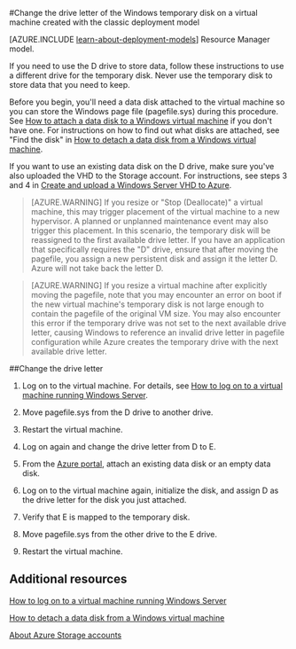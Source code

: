 <properties
	pageTitle="Change the drive letter of the temporary disk | Microsoft Azure"
	description="Change the drive letter of the temporary disk on a Windows virtual machine created with the classic deployment model."
	services="virtual-machines"
	documentationCenter=""
	authors="cynthn
"
	manager="timlt"
	editor=""
	tags="azure-service-management"/>

<tags
	ms.service="virtual-machines"
	ms.workload="infrastructure-services"
	ms.tgt_pltfrm="vm-windows"
	ms.devlang="na"
	ms.topic="article"
	ms.date="05/27/2015"
	ms.author="cynthn"/>

#Change the drive letter of the Windows temporary disk on a virtual machine created with the classic deployment model

[AZURE.INCLUDE [learn-about-deployment-models](../../includes/learn-about-deployment-models-classic-include.md)] Resource Manager model.


If you need to use the D drive to store data, follow these instructions to use a different drive for the temporary disk. Never use the temporary disk to store data that you need to keep.

Before you begin, you'll need a data disk attached to the virtual machine so you can store the Windows page file (pagefile.sys) during this procedure. See [How to attach a data disk to a Windows virtual machine][Attach] if you don't have one. For instructions on how to find out what disks are attached, see "Find the disk" in [How to detach a data disk from a Windows virtual machine][Detach].

If you want to use an existing data disk on the D drive, make sure you've also uploaded the VHD to the Storage account. For instructions, see steps 3 and 4 in [Create and upload a Windows Server VHD to Azure][VHD].

> [AZURE.WARNING] If you resize or "Stop (Deallocate)" a virtual machine, this may trigger placement of the virtual machine to a new hypervisor. A planned or unplanned maintenance event may also trigger this placement. In this scenario, the temporary disk will be reassigned to the first available drive letter. If you have an application that specifically requires the "D" drive, ensure that after moving the pagefile, you assign a new persistent disk and assign it the letter D. Azure will not take back the letter D.

> [AZURE.WARNING] If you resize a virtual machine after explicitly moving the pagefile, note that you may encounter an error on boot if the new virtual machine's temporary disk is not large enough to contain the pagefile of the original VM size. You may also encounter this error if the temporary drive was not set to the next available drive letter, causing Windows to reference an invalid drive letter in pagefile configuration while Azure creates the temporary drive with the next available drive letter.

##Change the drive letter

1. Log on to the virtual machine. For details, see [How to log on to a virtual machine running Windows Server][Logon].

2. Move pagefile.sys from the D drive to another drive.

3. Restart the virtual machine.

4. Log on again and change the drive letter from D to E.

5. From the [Azure portal](http://manage.windowsazure.com), attach an existing data disk or an empty data disk.

6.	Log on to the virtual machine again, initialize the disk, and assign D as the drive letter for the disk you just attached.

7.	Verify that E is mapped to the temporary disk.

8.	Move pagefile.sys from the other drive to the E drive.

9.	Restart the virtual machine.



## Additional resources
[How to log on to a virtual machine running Windows Server][Logon]

[How to detach a data disk from a Windows virtual machine][Detach]

[About Azure Storage accounts][Storage]

<!--Link references-->
[Attach]: storage-windows-attach-disk.md



[VHD]: virtual-machines-create-upload-vhd-windows-server.md

[Logon]: virtual-machines-log-on-windows-server.md

[Detach]: storage-windows-detach-disk.md

[Storage]: ../storage-whatis-account.md
